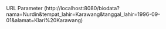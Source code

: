  URL Parameter (http://localhost:8080/biodata?nama=Nurdin&tempat_lahir=Karawang&tanggal_lahir=1996-09-01&alamat=Klari%20Karawang)
